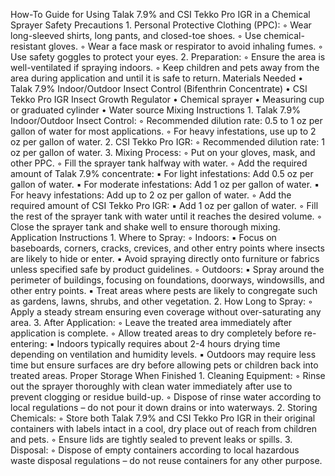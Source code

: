How-To Guide for Using Talak 7.9% and CSI Tekko Pro IGR in a Chemical Sprayer
Safety Precautions
	1.	Personal Protective Clothing (PPC):
	◦	Wear long-sleeved shirts, long pants, and closed-toe shoes.
	◦	Use chemical-resistant gloves.
	◦	Wear a face mask or respirator to avoid inhaling fumes.
	◦	Use safety goggles to protect your eyes.
	2.	Preparation:
	◦	Ensure the area is well-ventilated if spraying indoors.
	◦	Keep children and pets away from the area during application and until it is safe to return.
Materials Needed
	•	Talak 7.9% Indoor/Outdoor Insect Control (Bifenthrin Concentrate)
	•	CSI Tekko Pro IGR Insect Growth Regulator
	•	Chemical sprayer
	•	Measuring cup or graduated cylinder
	•	Water source
Mixing Instructions
	1.	Talak 7.9% Indoor/Outdoor Insect Control:
	◦	Recommended dilution rate: 0.5 to 1 oz per gallon of water for most applications.
	◦	For heavy infestations, use up to 2 oz per gallon of water.
	2.	CSI Tekko Pro IGR:
	◦	Recommended dilution rate: 1 oz per gallon of water.
	3.	Mixing Process:
	◦	Put on your gloves, mask, and other PPC.
	◦	Fill the sprayer tank halfway with water.
	◦	Add the required amount of Talak 7.9% concentrate:
	▪	For light infestations: Add 0.5 oz per gallon of water.
	▪	For moderate infestations: Add 1 oz per gallon of water.
	▪	For heavy infestations: Add up to 2 oz per gallon of water.
	◦	Add the required amount of CSI Tekko Pro IGR:
	▪	Add 1 oz per gallon of water.
	◦	Fill the rest of the sprayer tank with water until it reaches the desired volume.
	◦	Close the sprayer tank and shake well to ensure thorough mixing.
Application Instructions
	1.	Where to Spray:
	◦	Indoors:
	▪	Focus on baseboards, corners, cracks, crevices, and other entry points where insects are likely to hide or enter.
	▪	Avoid spraying directly onto furniture or fabrics unless specified safe by product guidelines.
	◦	Outdoors:
	▪	Spray around the perimeter of buildings, focusing on foundations, doorways, windowsills, and other entry points.
	▪	Treat areas where pests are likely to congregate such as gardens, lawns, shrubs, and other vegetation.
	2.	How Long to Spray:
	◦	Apply a steady stream ensuring even coverage without over-saturating any area.
	3.	After Application:
	◦	Leave the treated area immediately after application is complete.
	◦	Allow treated areas to dry completely before re-entering:
	▪	Indoors typically requires about 2-4 hours drying time depending on ventilation and humidity levels.
	▪	Outdoors may require less time but ensure surfaces are dry before allowing pets or children back into treated areas.
Proper Storage When Finished
	1.	Cleaning Equipment:
	◦	Rinse out the sprayer thoroughly with clean water immediately after use to prevent clogging or residue build-up.
	◦	Dispose of rinse water according to local regulations – do not pour it down drains or into waterways.
	2.	Storing Chemicals:
	◦	Store both Talak 7.9% and CSI Tekko Pro IGR in their original containers with labels intact in a cool, dry place out of reach from children and pets.
	◦	Ensure lids are tightly sealed to prevent leaks or spills.
	3.	Disposal:
	◦	Dispose of empty containers according to local hazardous waste disposal regulations – do not reuse containers for any other purpose.
